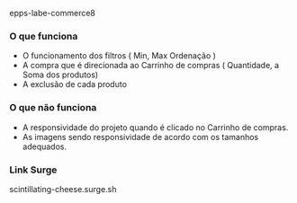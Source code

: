 epps-labe-commerce8

### O que funciona
- O funcionamento dos filtros ( Min, Max Ordenação )
- A compra que é direcionada ao Carrinho de compras ( Quantidade, a Soma dos produtos)
- A exclusão de cada produto

### O que não funciona
- A responsividade do projeto quando é clicado no Carrinho de compras.
- As imagens sendo responsividade de acordo com os tamanhos adequados.

### Link Surge 
scintillating-cheese.surge.sh
